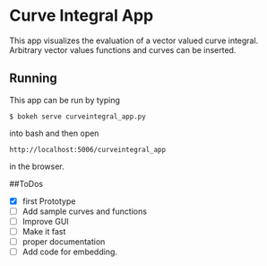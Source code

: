 # Curve Integral App
This app visualizes the evaluation of a vector valued curve integral. Arbitrary vector values functions and curves can be inserted.

## Running
This app can be run by typing
```
$ bokeh serve curveintegral_app.py
```
into bash and then open
```
http://localhost:5006/curveintegral_app
```
in the browser.

##ToDos
- [x] first Prototype
- [ ] Add sample curves and functions
- [ ] Improve GUI
- [ ] Make it fast
- [ ] proper documentation
- [ ] Add code for embedding.
